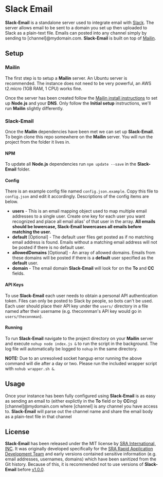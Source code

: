 Slack Email
=========

**Slack-Email** is a standalone server used to integrate email with [Slack](https://slack.com/). The server allows email to be sent to a domain you set up then uploaded to Slack as a plain-text file. Emails can posted into any channel simply by sending to [channel]@mydomain.com. **Slack-Email** is built on top of [Mailin](http://mailin.io/).

## Setup

### Mailin

The first step is to setup a **Mailin** server. An Ubuntu server is recommended. The instance does not need to be very powerful, an AWS t2.micro (1GB RAM, 1 CPU) works fine.

Once the server has been created follow the [Mailin install instructions](http://mailin.io/doc) to set up **Node.js** and your **DNS**. Only follow the **Initial setup** instructions, we'll run **Mailin** slightly differently.

### Slack-Email

Once the **Mailin** dependencies have been met we can set up **Slack-Email**. To begin clone this repo somewhere on the **Mailin** server. You will run the project from the folder it lives in.

#### NPM

To update all **Node.js** dependencies run `npm update --save` in the **Slack-Email** folder.

#### Config

There is an example config file named `config.json.example`. Copy this file to `config.json` and edit it accordingly. Descriptions of the config items are below.

- **users** - This is an email mapping object used to map multiple email addresses to a single user. Create one key for each user you want recognized and place all email alias' of that user in the array. **All emails should be lowercase, Slack-Email lowercases all emails before matching the user.**
- **default** [Optional] - The default user files get posted as if no matching email address is found. Emails without a matching email address will not be posted if there is no default user.
- **allowedDomains** [Optional] - An array of allowed domains. Emails from these domains will be posted if there is a **default** user specified as the **default** user.
- **domain** - The email domain **Slack-Email** will look for on the **To** and **CC** fields.

#### API Keys

To use **Slack-Email** each user needs to obtain a personal API authentication token. Files can only be posted to Slack by people, so bots can't be used. Each user should place their API key under the `users/` directory in a file named after their username (e.g. theconnman's API key would go in `users/theconnman`).

#### Running

To run **Slack-Email** navigate to the project directory on your **Mailin** server and execute `nohup node index.js &` to run the script in the background. The log file will automatically be logged to `nohup` in the same directory.

**NOTE:** Due to an unresolved socket hangup error running the above command will die after a day or two. Please run the included wrapper script with `nohub wrapper.sh &`.

## Usage

Once your instance has been fully configured using **Slack-Email** is as easy as sending an email to (either explictly in the **To** field or by **CC**ing) [channel]@mydomain.com where [channel] is any channel you have access to. **Slack-Email** will parse out the channel name and share the email body as a plain-text file in that channel

## License

**Slack-Email** has been released under the MIT license by [SRA International, INC](https://www.sra.com/). It was originally developed specifically for the [SRA Rapid Application Development Team](https://github.com/SRARAD) and early versions contained sensitive information (e.g. email addresses, usernames, domains) which have been sanitized from the Git history. Because of this, it is recommended not to use versions of **Slack-Email** before [v1.0.0](https://github.com/SRARAD/slack-email/releases/tag/v1.0.0).
